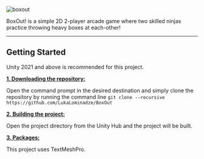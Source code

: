 ![boxout](https://github.com/LukaLominadze/BoxOut/assets/142942110/5d595710-b684-4db4-9911-adf7cdf1a1d2)

BoxOut! is a simple 2D 2-player arcade game where two skilled ninjas practice throwing heavy boxes at each-other!
***

## Getting Started
Unity 2021 and above is recommended for this project.

<ins>**1. Downloading the repository:**</ins>

Open the command prompt in the desired destination and simply clone the repository by running the command line ```git clone --recursive https://github.com/LukaLominadze/BoxOut```

<ins>**2. Building the project:**</ins>

Open the project directory from the Unity Hub and the project will be built.

<ins>**3. Packages:**</ins>

This project uses TextMeshPro.
